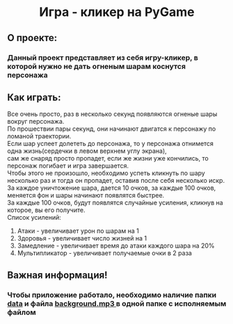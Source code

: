 <h1 align="center">Игра - кликер на PyGame</h1>
<h2>О проекте:</h2>
<h3>Данный проект представляет из себя игру-кликер, в которой нужно не дать огненым шарам коснутся персонажа</h3>
<h2>Как играть:</h2>
<p>Все очень просто, раз в несколько секунд появляются огненые шары вокруг персонажа. 
  <br> По прошествии пары секунд, они начинают двигатся к персонажу по ломаной траектории.
  <br> Если шар успеет долететь до персонажа, то у персонажа отнимется одна жизнь(сердечки в левом верхнем углу экрана),
  <br> сам же снаряд просто пропадет, если же жизни уже кончились, то персонаж погибает и игра завершается.
  <br> Чтобы этого не произошло, необходимо успеть кликнуть по шару несколько раз и тогда он пропадет, оставив после себя несколько искр.
  <br> За каждое уничтожение шара, дается 10 очков, за каждые 100 очков, меняется фон и шары начинают появлятся быстрее.
  <br> За каждые 100 очков, будут появлятся случайные усиления, кликнув на которое, вы его получите.
  <br> Список усилений:
  <ol> 
    <li>Атаки - увеличивает урон по шарам на 1</li>
    <li>Здоровья - увеличивает число жизней на 1</li>
    <li>Замедление - увеличивает время до атаки каждого шара на 20%</li>
    <li>Мультипликатор - увеличивает получаемые очки в 2 раза</li>
  </ol>
<p>
<h2>Важная информация!</h2>
<h3>Чтобы приложение работало, необходимо наличие папки <a href="https://github.com/An4nasik/Pygame-project/tree/main/data">data</a> и файла <a href="https://github.com/An4nasik/Pygame-project/blob/main/background.mp3"> background.mp3 </a> в одной папке с исполняемым файлом</h3>
